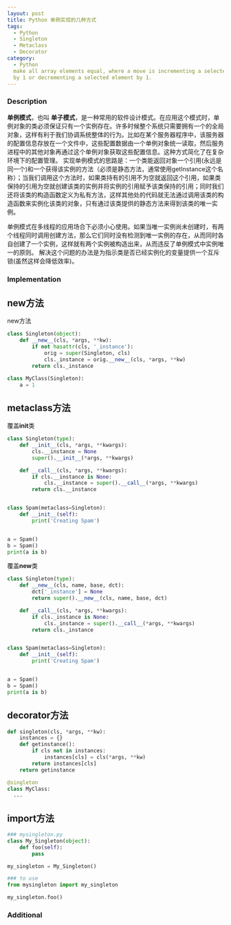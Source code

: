 ```yaml
---
layout: post
title: Python 单例实现的几种方式
tags: 
  - Python
  - Singleton
  - Metaclass
  - Decorator
category: 
  - Python
  make all array elements equal, where a move is incrementing a selected element
  by 1 or decrementing a selected element by 1.
---
```


### Description
**单例模式**，也叫 **单子模式**，是一种常用的软件设计模式。在应用这个模式时，单例对象的类必须保证只有一个实例存在。许多时候整个系统只需要拥有一个的全局对象，这样有利于我们协调系统整体的行为。比如在某个服务器程序中，该服务器的配置信息存放在一个文件中，这些配置数据由一个单例对象统一读取，然后服务进程中的其他对象再通过这个单例对象获取这些配置信息。这种方式简化了在复杂环境下的配置管理。 实现单例模式的思路是：一个类能返回对象一个引用(永远是同一个)和一个获得该实例的方法（必须是静态方法，通常使用getInstance这个名称）；当我们调用这个方法时，如果类持有的引用不为空就返回这个引用，如果类保持的引用为空就创建该类的实例并将实例的引用赋予该类保持的引用；同时我们还将该类的构造函数定义为私有方法，这样其他处的代码就无法通过调用该类的构造函数来实例化该类的对象，只有通过该类提供的静态方法来得到该类的唯一实例。

单例模式在多线程的应用场合下必须小心使用。如果当唯一实例尚未创建时，有两个线程同时调用创建方法，那么它们同时没有检测到唯一实例的存在，从而同时各自创建了一个实例，这样就有两个实例被构造出来，从而违反了单例模式中实例唯一的原则。 解决这个问题的办法是为指示类是否已经实例化的变量提供一个互斥锁(虽然这样会降低效率)。

### Implementation

## new方法

new方法
```python
class Singleton(object):
    def __new__(cls, *args, **kw):
        if not hasattr(cls, '_instance'):
            orig = super(Singleton, cls)
            cls._instance = orig.__new__(cls, *args, **kw)
        return cls._instance

class MyClass(Singleton):
    a = 1
```

## metaclass方法

覆盖**init**类

```python
class Singleton(type):
    def __init__(cls, *args, **kwargs):
        cls.__instance = None
        super().__init__(*args, **kwargs)

    def __call__(cls, *args, **kwargs):
        if cls.__instance is None:
            cls.__instance = super().__call__(*args, **kwargs)
        return cls.__instance


class Spam(metaclass=Singleton):
    def __init__(self):
        print('Creating Spam')


a = Spam()
b = Spam()
print(a is b)
```

覆盖**new**类

```python
class Singleton(type):
    def __new__(cls, name, base, dct):
        dct['_instance'] = None
        return super().__new__(cls, name, base, dct)

    def __call__(cls, *args, **kwargs):
        if cls._instance is None:
            cls._instance = super().__call__(*args, **kwargs)
        return cls._instance


class Spam(metaclass=Singleton):
    def __init__(self):
        print('Creating Spam')


a = Spam()
b = Spam()
print(a is b)
```

## decorator方法

```python
def singleton(cls, *args, **kw):
    instances = {}
    def getinstance():
        if cls not in instances:
            instances[cls] = cls(*args, **kw)
        return instances[cls]
    return getinstance

@singleton
class MyClass:
  ...
```

## import方法

```python
### mysingleton.py
class My_Singleton(object):
    def foo(self):
        pass

my_singleton = My_Singleton()

### to use
from mysingleton import my_singleton

my_singleton.foo()
```

### Additional
